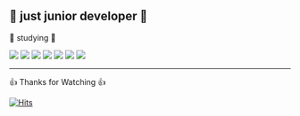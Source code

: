 🐤 just junior developer 🐤
---
  
  
  
📝 studying 📝  
<div>
<img src="https://img.shields.io/badge/C-A8B9CC?style=flat-square&logo=C&logoColor=black"/> 
<img src="https://img.shields.io/badge/C++-00599C?style=flat-square&logo=cplusplus&logoColor=white"/>  
<img src="https://img.shields.io/badge/JAVA-F80000?style=flat-square&logo=Oracle&logoColor=white"/>  
<img src="https://img.shields.io/badge/Python-3776AB?style=flat-square&logo=Python&logoColor=white"/>  
<img src="https://img.shields.io/badge/JAVA Script-F7DF1E?style=flat-square&logo=JavaScript&logoColor=black"/> 
<img src="https://img.shields.io/badge/React-61DAFB?style=flat&logo=React&logoColor=white"/>
<img src="https://img.shields.io/badge/Spring-6DB33F?style=flat-square&logo=Spring&logoColor=white"/>
</div>

---

👍 Thanks for Watching 👍


[![Hits](https://hits.seeyoufarm.com/api/count/incr/badge.svg?url=https%3A%2F%2Fgithub.com%2Fhh-0704&count_bg=%23C83D3D&title_bg=%23000000&icon=github.svg&icon_color=%23E7E7E7&title=hits&edge_flat=false)](https://hits.seeyoufarm.com)
